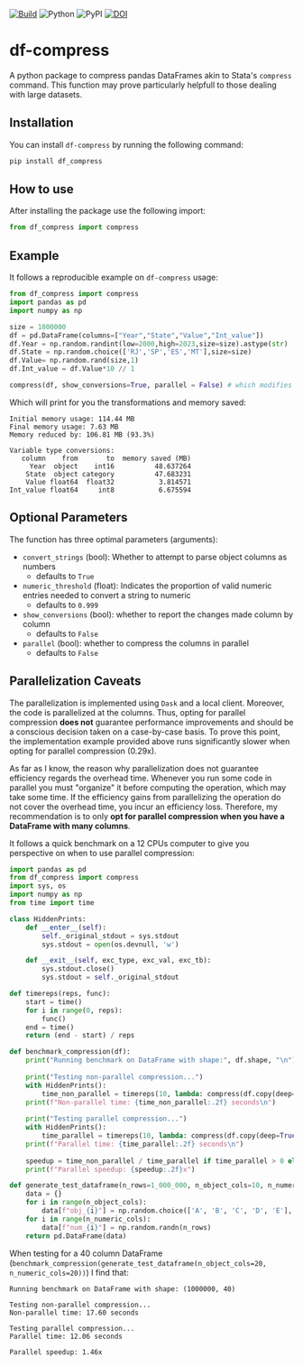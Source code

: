 [![Build](https://github.com/phchavesmaia/df-compress/actions/workflows/main.yaml/badge.svg)](https://github.com/phchavesmaia/df-compress/actions/workflows/main.yaml) 
![Python](https://img.shields.io/badge/python-3.13-blue.svg)
![PyPI](https://img.shields.io/pypi/v/df-compress?label=pypi%20package)
[![DOI](https://zenodo.org/badge/960013907.svg)](https://doi.org/10.5281/zenodo.15148480)

# df-compress
A python package to compress pandas DataFrames akin to Stata's `compress` command. This function may prove particularly helpfull to those dealing with large datasets.

## Installation
You can install `df-compress` by running the following command:
```python
pip install df_compress
```

## How to use
After installing the package use the following import: 
```python
from df_compress import compress
```

## Example
It follows a reproducible example on `df-compress` usage:
```python
from df_compress import compress
import pandas as pd
import numpy as np

size = 1000000
df = pd.DataFrame(columns=["Year","State","Value","Int_value"])
df.Year = np.random.randint(low=2000,high=2023,size=size).astype(str)
df.State = np.random.choice(['RJ','SP','ES','MT'],size=size)
df.Value= np.random.rand(size,1)
df.Int_value = df.Value*10 // 1

compress(df, show_conversions=True, parallel = False) # which modifies the original DataFrame without needing to reassign it
```
Which will print for you the transformations and memory saved:
```
Initial memory usage: 114.44 MB
Final memory usage: 7.63 MB
Memory reduced by: 106.81 MB (93.3%)

Variable type conversions:
   column    from       to  memory saved (MB)
     Year  object    int16          48.637264
    State  object category          47.683231
    Value float64  float32           3.814571
Int_value float64     int8           6.675594
```

## Optional Parameters
The function has three optimal parameters (arguments):
  - `convert_strings` (bool): Whether to attempt to parse object columns as numbers
    - defaults to `True`
  - `numeric_threshold` (float): Indicates the proportion of valid numeric entries needed to convert a string to numeric
    - defaults to `0.999`   
  - `show_conversions` (bool): whether to report the changes made column by column
    - defaults to `False`
  - `parallel` (bool): whether to compress the columns in parallel
    - defaults to `False`

## Parallelization Caveats
The parallelization is implemented using `Dask` and a local client. Moreover, the code is parallelized at the columns. Thus, opting for parallel compression **does not** guarantee performance improvements and should be a conscious decision taken on a case-by-case basis. To prove this point, the implementation example provided above runs significantly slower when opting for parallel compression (0.29x).

As far as I know, the reason why parallelization does not guarantee efficiency regards the overhead time. Whenever you run some code in parallel you must "organize" it before computing the operation, which may take some time. If the efficiency gains from parallelizing the operation do not cover the overhead time, you incur an efficiency loss. Therefore, my recommendation is to only **opt for parallel compression when you have a DataFrame with many columns**.

It follows a quick benchmark on a 12 CPUs computer to give you perspective on when to use parallel compression:
```python
import pandas as pd
from df_compress import compress
import sys, os
import numpy as np
from time import time

class HiddenPrints:
    def __enter__(self):
        self._original_stdout = sys.stdout
        sys.stdout = open(os.devnull, 'w')

    def __exit__(self, exc_type, exc_val, exc_tb):
        sys.stdout.close()
        sys.stdout = self._original_stdout

def timereps(reps, func):
    start = time()
    for i in range(0, reps):
        func()
    end = time()
    return (end - start) / reps

def benchmark_compression(df):
    print("Running benchmark on DataFrame with shape:", df.shape, "\n")
    
    print("Testing non-parallel compression...")
    with HiddenPrints():
        time_non_parallel = timereps(10, lambda: compress(df.copy(deep=True), parallel=False, show_conversions=False))
    print(f"Non-parallel time: {time_non_parallel:.2f} seconds\n")
    
    print("Testing parallel compression...")
    with HiddenPrints():
        time_parallel = timereps(10, lambda: compress(df.copy(deep=True), parallel=True, show_conversions=False))
    print(f"Parallel time: {time_parallel:.2f} seconds\n")
    
    speedup = time_non_parallel / time_parallel if time_parallel > 0 else float('inf')
    print(f"Parallel speedup: {speedup:.2f}x")

def generate_test_dataframe(n_rows=1_000_000, n_object_cols=10, n_numeric_cols=10):
    data = {}
    for i in range(n_object_cols):
        data[f"obj_{i}"] = np.random.choice(['A', 'B', 'C', 'D', 'E'], size=n_rows)
    for i in range(n_numeric_cols):
        data[f"num_{i}"] = np.random.randn(n_rows)
    return pd.DataFrame(data)
```
When testing for a 40 column DataFrame (`benchmark_compression(generate_test_dataframe(n_object_cols=20, n_numeric_cols=20))`) I find that:
```
Running benchmark on DataFrame with shape: (1000000, 40) 

Testing non-parallel compression...
Non-parallel time: 17.60 seconds

Testing parallel compression...
Parallel time: 12.06 seconds

Parallel speedup: 1.46x
```
